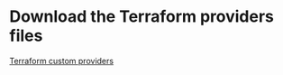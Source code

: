 # Download the Terraform providers files 
[Terraform custom providers](https://github.com/jruels/tf-dev/raw/refs/heads/main/labs/tf-custom-providers.zip)
